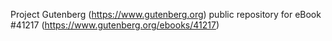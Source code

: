 Project Gutenberg (https://www.gutenberg.org) public repository for eBook #41217 (https://www.gutenberg.org/ebooks/41217)
